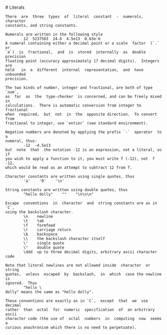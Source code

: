 # Literals

    There  are  three  types  of  literal  constant  -  numerals,  character
    constants, and string constants.

    Numerals are written in the following style
            12  5237563  24.6  4.5e13  0.63e-6
    A numeral containing either a decimal point or a scale  factor  (`.`  or
    `e`)  is  fractional,  and  is  stored  internally  as  double precision
    floating point (accuracy approximately 17 decimal digits).  Integers are
    held   in  a  different  internal  representation,  and  have  unbounded
    precision.

    The two kinds of number, integer and fractional, are both of type `num`,
    as  far  as  the  type-checker  is concerned, and can be freely mixed in
    calculations.  There is automatic conversion from integer to  fractional
    when  required,  but  not  in  the  opposite direction.  To convert from
    fractional to integer, use `entier` (see standard environment).

    Negative numbers are denoted by applying the prefix `-`  operator  to  a
    numeral, thus:
            -12  -4.5e13
    but  note  that  the notation -12 is an expression, not a literal, so if
    you wish to apply a function to it, you must write f (-12), not  f  -12,
    which would be read as an attempt to subtract 12 from f.

    Character constants are written using single quotes, thus
            'a'    '0'    '\n'

    String constants are written using double quotes, thus
            "hello dolly"    ""    "\n\n\n"

    Escape  conventions  in  character  and  string constants are as in `C`,
    using the backslash character.
            \n    newline
            \t    tab
            \f    formfeed
            \r    carriage return
            \b    backspace
            \\    the backslash character itself
            \'    single quote
            \"    double quote
            \ddd  up to three decimal digits, arbitrary ascii character code

    Note that literal newlines are not allowed inside  character  or  string
    quotes,  unless  escaped  by  backslash,  in  which  case the newline is
    ignored.  Thus
            "hello \
    dolly" means the same as "hello dolly".

    These conventions are exactly as in `C`,  except  that  we  use  decimal
    rather  than  octal  for  numeric  specification  of  an arbitrary ascii
    character code (the use of  octal  numbers  in  computing  now  seems  a
    curious anachronism which there is no need to perpetuate).
